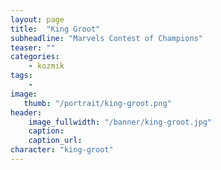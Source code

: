 ```yaml
---
layout: page
title:  "King Groot"
subheadline: "Marvels Contest of Champions"
teaser: ""
categories:
    - kozmik
tags:
    -
image:
   thumb: "/portrait/king-groot.png"
header:
    image_fullwidth: "/banner/king-groot.jpg"
    caption: 
    caption_url:  
character: "king-groot"
---
```


